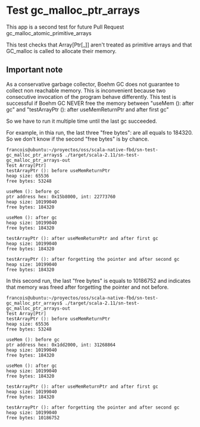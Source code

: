 Test gc_malloc_ptr_arrays
=========================

This app is a second test for future Pull Request gc_malloc_atomic_primitive_arrays 

This test checks that Array[Ptr[_]] aren't treated as primitive arrays and that GC_malloc
 is called to allocate their memory.
 
Important note
--------------

As a conservative garbage collector, Boehm GC does not guarantee to collect non reachable memory. 
This is inconvenient because two consecutive invocation of the program behave differently.
This test is successful if Boehm GC NEVER free the memory between "useMem (): after gc" and "testArrayPtr (): after useMemReturnPtr and after first gc" 

So we have to run it multiple time until the last gc succeeded.

For example, in thia run, the last three "free bytes": are all equals to 184320.
So we don't know if the second "free bytes" is by chance.
 
```
francois@ubuntu:~/proyectos/oss/scala-native-fbd/sn-test-gc_malloc_ptr_arrays$ ./target/scala-2.11/sn-test-gc_malloc_ptr_arrays-out 
Test Array[Ptr]
testArrayPtr (): before useMemReturnPtr
heap size: 65536
free bytes: 53248

useMem (): before gc
ptr address hex: 0x15b8000, int: 22773760
heap size: 10199040
free bytes: 184320

useMem (): after gc
heap size: 10199040
free bytes: 184320

testArrayPtr (): after useMemReturnPtr and after first gc
heap size: 10199040
free bytes: 184320

testArrayPtr (): after forgetting the pointer and after second gc
heap size: 10199040
free bytes: 184320
```

In this second run, the last "free bytes" is equals to 10186752 and indicates that
memory was freed after forgetting the pointer and not before.

```
francois@ubuntu:~/proyectos/oss/scala-native-fbd/sn-test-gc_malloc_ptr_arrays$ ./target/scala-2.11/sn-test-gc_malloc_ptr_arrays-out 
Test Array[Ptr]
testArrayPtr (): before useMemReturnPtr
heap size: 65536
free bytes: 53248

useMem (): before gc
ptr address hex: 0x1dd2000, int: 31268864
heap size: 10199040
free bytes: 184320

useMem (): after gc
heap size: 10199040
free bytes: 184320

testArrayPtr (): after useMemReturnPtr and after first gc
heap size: 10199040
free bytes: 184320

testArrayPtr (): after forgetting the pointer and after second gc
heap size: 10199040
free bytes: 10186752

```
